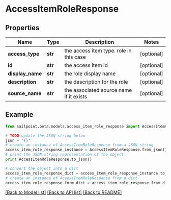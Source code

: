 # AccessItemRoleResponse


## Properties

Name | Type | Description | Notes
------------ | ------------- | ------------- | -------------
**access_type** | **str** | the access item type. role in this case | [optional] 
**id** | **str** | the access item id | [optional] 
**display_name** | **str** | the role display name | [optional] 
**description** | **str** | the description for the role | [optional] 
**source_name** | **str** | the associated source name if it exists | [optional] 

## Example

```python
from sailpoint.beta.models.access_item_role_response import AccessItemRoleResponse

# TODO update the JSON string below
json = "{}"
# create an instance of AccessItemRoleResponse from a JSON string
access_item_role_response_instance = AccessItemRoleResponse.from_json(json)
# print the JSON string representation of the object
print AccessItemRoleResponse.to_json()

# convert the object into a dict
access_item_role_response_dict = access_item_role_response_instance.to_dict()
# create an instance of AccessItemRoleResponse from a dict
access_item_role_response_form_dict = access_item_role_response.from_dict(access_item_role_response_dict)
```
[[Back to Model list]](../README.md#documentation-for-models) [[Back to API list]](../README.md#documentation-for-api-endpoints) [[Back to README]](../README.md)


